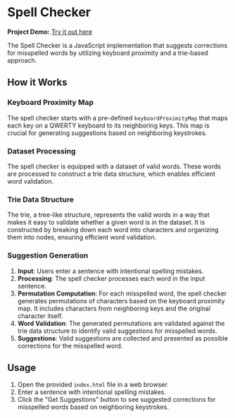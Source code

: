 # Spell Checker

**Project Demo:** [Try it out here](https://mukul47.github.io/keyboard-proximity-spellchecker/)

The Spell Checker is a JavaScript implementation that suggests corrections for misspelled words by utilizing keyboard proximity and a trie-based approach.

## How it Works

### Keyboard Proximity Map

The spell checker starts with a pre-defined `keyboardProximityMap` that maps each key on a QWERTY keyboard to its neighboring keys. This map is crucial for generating suggestions based on neighboring keystrokes.

### Dataset Processing

The spell checker is equipped with a dataset of valid words. These words are processed to construct a trie data structure, which enables efficient word validation.

### Trie Data Structure

The trie, a tree-like structure, represents the valid words in a way that makes it easy to validate whether a given word is in the dataset. It is constructed by breaking down each word into characters and organizing them into nodes, ensuring efficient word validation.

### Suggestion Generation

1. **Input**: Users enter a sentence with intentional spelling mistakes.
2. **Processing**: The spell checker processes each word in the input sentence.
3. **Permutation Computation**: For each misspelled word, the spell checker generates permutations of characters based on the keyboard proximity map. It includes characters from neighboring keys and the original character itself.
4. **Word Validation**: The generated permutations are validated against the trie data structure to identify valid suggestions for misspelled words.
5. **Suggestions**: Valid suggestions are collected and presented as possible corrections for the misspelled word.

## Usage

1. Open the provided `index.html` file in a web browser.
2. Enter a sentence with intentional spelling mistakes.
3. Click the "Get Suggestions" button to see suggested corrections for misspelled words based on neighboring keystrokes.
